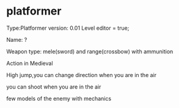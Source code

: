 # platformer
Type:Platformer
version: 0.01
Level editor = true;

Name: ?

Weapon type: mele(sword)  and range(crossbow) with ammunition

Action in Medieval

High jump,you can change direction when you are in the air

you can shoot when you are in the air

few models of the enemy with mechanics
